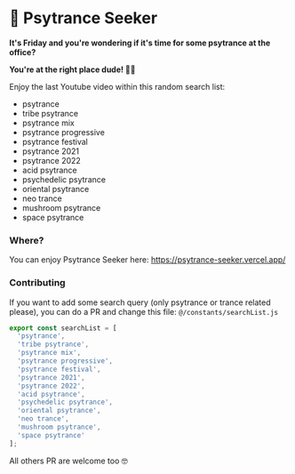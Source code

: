 # 💊 Psytrance Seeker 

**It's Friday and you're wondering if it's time for some psytrance at the office?**  

**You're at the right place dude! 💃🏻**


Enjoy the last Youtube video within this random search list:
- psytrance
- tribe psytrance
- psytrance mix
- psytrance progressive
- psytrance festival
- psytrance 2021
- psytrance 2022
- acid psytrance
- psychedelic psytrance
- oriental psytrance
- neo trance
- mushroom psytrance
- space psytrance

### Where?

You can enjoy Psytrance Seeker here: https://psytrance-seeker.vercel.app/

### Contributing

If you want to add some search query (only psytrance or trance related please), you can do a PR and change this file: `@/constants/searchList.js`
```js
export const searchList = [
  'psytrance',
  'tribe psytrance',
  'psytrance mix',
  'psytrance progressive',
  'psytrance festival',
  'psytrance 2021',
  'psytrance 2022',
  'acid psytrance',
  'psychedelic psytrance',
  'oriental psytrance',
  'neo trance',
  'mushroom psytrance',
  'space psytrance'
];
```

All others PR are welcome too 🤓
